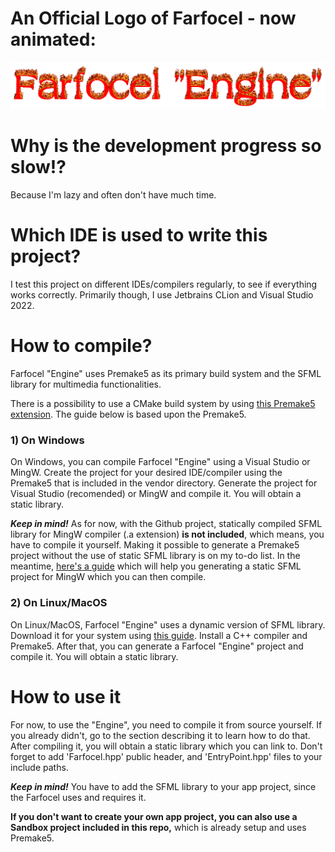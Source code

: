 # An Official Logo of Farfocel - now animated:
![An official logo of Farfocel](GithubProjectAssets/official_frcl_engine_logo_animated_2010_cooltext_text_generator.gif)

# Why is the development progress so slow!?
Because I'm lazy and often don't have much time.

# Which IDE is used to write this project?
I test this project on different IDEs/compilers regularly, to see if everything works correctly. Primarily though, I use Jetbrains CLion and Visual Studio 2022.

# How to compile?
Farfocel "Engine" uses Premake5 as its primary build system and the SFML library for multimedia functionalities.

There is a possibility to use a CMake build system by using [this Premake5 extension](https://github.com/Enhex/premake-cmake).
The guide below is based upon the Premake5.

### 1) On Windows
On Windows, you can compile Farfocel "Engine" using a Visual Studio or MingW. Create the project for your desired IDE/compiler
using the Premake5 that is included in the vendor directory. Generate the project for Visual Studio (recomended) or MingW and 
compile it. You will obtain a static library.

***Keep in mind!***
As for now, with the Github project, statically compiled SFML library for MingW compiler (.a extension) **is not included**, which means, you have to
compile it yourself. Making it possible to generate a Premake5 project without the use of static SFML library is on my to-do list.
In the meantime, [here's a guide](https://www.sfml-dev.org/tutorials/2.5/compile-with-cmake.php) which will help you generating a static SFML project for MingW which you can then compile.

### 2) On Linux/MacOS
On Linux/MacOS, Farfocel "Engine" uses a dynamic version of SFML library. Download it for your system using [this guide](https://www.sfml-dev.org/download/sfml/2.5.1/).
Install a C++ compiler and Premake5. After that, you can generate a Farfocel "Engine" project and compile it. You will obtain
a static library.

# How to use it
For now, to use the "Engine", you need to compile it from source yourself. If you already didn't, go to the section
describing it to learn how to do that. After compiling it, you will obtain a static library which you can link to. Don't forget to add 'Farfocel.hpp' public header, and 'EntryPoint.hpp' files to your include paths.

***Keep in mind!***
You have to add the SFML library to your app project, since the Farfocel uses and requires it.

**If you don't want to create your own app project, you can also use a Sandbox project included in this repo,**
which is already setup and uses Premake5.